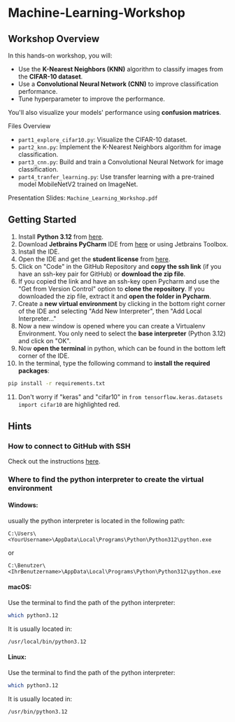 # Machine-Learning-Workshop

## Workshop Overview

In this hands-on workshop, you will:
- Use the **K-Nearest Neighbors (KNN)** algorithm to classify images from the **CIFAR-10 dataset**.
- Use a **Convolutional Neural Network (CNN)** to improve classification performance.
- Tune hyperparameter to improve the performance.

You'll also visualize your models' performance using **confusion matrices**.

Files Overview
- ```part1_explore_cifar10.py```: Visualize the CIFAR-10 dataset.
- ```part2_knn.py```: Implement the K-Nearest Neighbors algorithm for image classification.
- ```part3_cnn.py```: Build and train a Convolutional Neural Network for image classification.
- ```part4_tranfer_learning.py```: Use transfer learning with a pre-trained model MobileNetV2 trained on ImageNet.

Presentation Slides: ```Machine_Learning_Workshop.pdf```

## Getting Started
1. Install **Python 3.12** from [here](https://www.python.org/downloads/).
2. Download **Jetbrains PyCharm** IDE from [here](https://www.jetbrains.com/pycharm/download/) or using Jetbrains Toolbox.
3. Install the IDE.
4. Open the IDE and get the **student license** from [here](https://www.jetbrains.com/community/education/#students).
5. Click on "Code" in the GitHub Repository and **copy the ssh link** (if you have an ssh-key pair for GitHub) or **download the zip file**.
6. If you copied the link and have an ssh-key open Pycharm and use the "Get from Version Control" option to **clone the repository**. If you downloaded the zip file, extract it and **open the folder in Pycharm**.
7. Create a **new virtual environment** by clicking in the bottom right corner of the IDE and selecting "Add New Interpreter", then "Add Local Interpreter..."
8. Now a new window is opened where you can create a Virtualenv Environment. You only need to select the **base interpreter** (Python 3.12) and click on "OK". 
9. Now **open the terminal** in python, which can be found in the bottom left corner of the IDE.
10. In the terminal, type the following command to **install the required packages**:
```bash
pip install -r requirements.txt
```
11. Don't worry if "keras" and "cifar10" in ```from tensorflow.keras.datasets import cifar10``` are highlighted red.

## Hints
### How to connect to GitHub with SSH
Check out the instructions [here](https://docs.github.com/en/authentication/connecting-to-github-with-ssh).
### Where to find the python interpreter to create the virtual environment
#### Windows:
usually the python interpreter is located in the following path:
```angular2html
C:\Users\<YourUsername>\AppData\Local\Programs\Python\Python312\python.exe
```
or
```angular2html
C:\Benutzer\<IhrBenutzername>\AppData\Local\Programs\Python\Python312\python.exe
```

#### macOS:
Use the terminal to find the path of the python interpreter:
```bash
which python3.12
```
It is usually located in:
```angular2html
/usr/local/bin/python3.12
```

#### Linux:
Use the terminal to find the path of the python interpreter:
```bash
which python3.12
```
It is usually located in:
```angular2html
/usr/bin/python3.12
```

